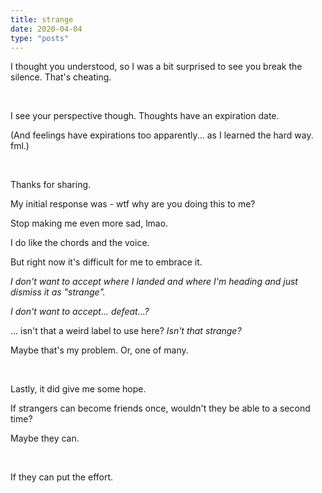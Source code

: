```yaml
---
title: strange
date: 2020-04-04
type: "posts"
---
```


I thought you understood, so I was a bit surprised to see you break the silence. That's cheating.

<br/>


I see your perspective though. Thoughts have an expiration date.

(And feelings have expirations too apparently... as I learned the hard way. fml.)

<br/>


Thanks for sharing.

My initial response was - wtf why are you doing this to me?

Stop making me even more sad, lmao.

I do like the chords and the voice.

But right now it's difficult for me to embrace it.

_I don't want to accept where I landed and where I'm heading and just dismiss it as "strange"._

_I don't want to accept... defeat...?_

... isn't that a weird label to use here? _Isn't that strange?_

Maybe that's my problem. Or, one of many.

<br/>


Lastly, it did give me some hope.

If strangers can become friends once, wouldn't they be able to a second time?

Maybe they can.

<br/>


If they can put the effort.
